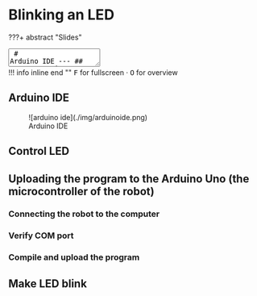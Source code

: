 # Blinking an LED

???+ abstract "Slides"
    <div class="reveal deck1">
      <div class="slides">
        <section data-markdown>
          <textarea data-template>
            # Arduino IDE
          	---
            ## Important 
            ![arduino ide](./img/arduinoide.png){ style="height:400px" }
          	---
            ## Introduction
          </textarea>
        </section>
      </div>
    </div>
    !!! info inline end ""
        <kbd>F</kbd> for fullscreen &middot;
        <kbd>O</kbd> for overview

## Arduino IDE

<figure markdown>
![arduino ide](./img/arduinoide.png)
<figcaption>Arduino IDE</figcaption>
</figure>


## Control LED

## Uploading the program to the Arduino Uno (the microcontroller of the robot)

### Connecting the robot to the computer

### Verify COM port

### Compile and upload the program

## Make LED blink

